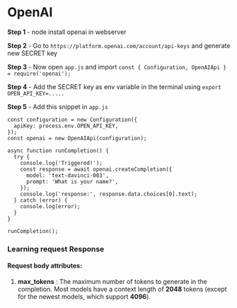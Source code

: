 # OpenAI

**Step 1** - node install openai in webserver

**Step 2** - Go to `https://platform.openai.com/account/api-keys` and generate new SECRET key

**Step 3** - Now open `app.js` and import `const { Configuration, OpenAIApi } = require('openai');`

**Step 4** - Add the SECRET key as env variable in the terminal using `export OPEN_API_KEY=.....`

**Step 5** - Add this snippet in `app.js`

```
const configuration = new Configuration({
  apiKey: process.env.OPEN_API_KEY,
});
const openai = new OpenAIApi(configuration);

async function runCompletion() {
  try {
    console.log('Triggered!');
    const response = await openai.createCompletion({
      model: 'text-davinci-003',
      prompt: 'What is your name?',
    });
    console.log('response:', response.data.choices[0].text);
  } catch (error) {
    console.log(error);
  }
}

runCompletion();
```

<h3>Learning request Response</h3>
<h4>Request body attributes: </h4>

1. **max_tokens** : The maximum number of tokens to generate in the completion. Most models have a context length of **2048** tokens (except for the newest models, which support **4096**).
